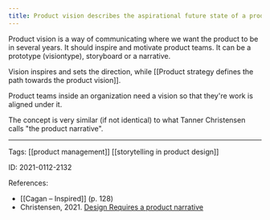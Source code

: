 ```yaml
---
title: Product vision describes the aspirational future state of a product
---
```


Product vision is a way of communicating where we want the product to be in several years. It should inspire and motivate product teams. It can be a prototype (visiontype), storyboard or a narrative.

Vision inspires and sets the direction, while [[Product strategy defines the path towards the product vision]].

Product teams inside an organization need a vision so that they're work is aligned under it.

The concept is very similar (if not identical) to what Tanner Christensen calls "the product narrative".

---

Tags: [[product management]] [[storytelling in product design]]

ID: 2021-0112-2132

References:
- [[Cagan – Inspired]] (p. 128)
- Christensen, 2021. [Design Requires a product narrative](https://tannerchristensen.com/blog/2021/1/6/design-requires-product-narrative)